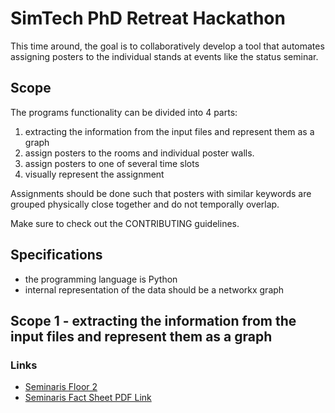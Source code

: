 # SimTech PhD Retreat Hackathon

This time around, the goal is to collaboratively develop a tool that automates assigning posters to the individual stands at events like the status seminar.

## Scope

The programs functionality can be divided into 4 parts:
1. extracting the information from the input files and represent them as a graph
2. assign posters to the rooms and individual poster walls.
3. assign posters to one of several time slots
4. visually represent the assignment

Assignments should be done such that posters with similar keywords are grouped physically close together and do not temporally overlap.

Make sure to check out the CONTRIBUTING guidelines.

## Specifications

- the programming language is Python
- internal representation of the data should be a networkx graph

## Scope 1 - extracting the information from the input files and represent them as a graph

### Links
- [Seminaris Floor 2](https://my.matterport.com/show/?m=WZbCFTconCW)
- [Seminaris Fact Sheet PDF Link](https://www.seminaris.de/wp-content/uploads/2022/06/seminaris-hotel-badboll-conference-factsheet-A4.pdf)